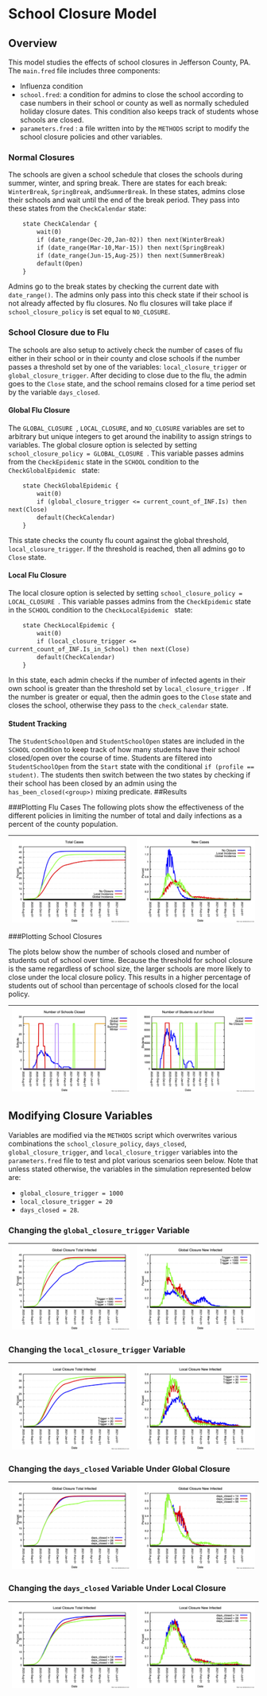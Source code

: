 # School Closure Model

## Overview

This model studies the effects of school closures in Jefferson County, PA.  The `main.fred` file includes three components: 

* Influenza condition
* `school.fred`: a condition for admins to close the school according to case numbers in their school or county as well as normally scheduled holiday closure dates.  This condition also keeps track of students whose schools are closed.
* `parameters.fred` : a file written into by the `METHODS` script to modify the school closure policies and other variables.



### Normal Closures

The schools are given a school schedule that closes the schools during summer, winter, and spring break.  There are states for each break: `WinterBreak`, `SpringBreak`, and`SummerBreak`.  In these states, admins close their schools and wait until the end of the break period.  They pass into these states from the `CheckCalendar` state:


```fred
    state CheckCalendar {
        wait(0)
        if (date_range(Dec-20,Jan-02)) then next(WinterBreak) 
        if (date_range(Mar-10,Mar-15)) then next(SpringBreak)
        if (date_range(Jun-15,Aug-25)) then next(SummerBreak)
        default(Open)
    }
```
Admins go to the break states by checking the current date with `date_range()`. The admins only pass into this check state if their school is not already affected by flu closures.
No flu closures will take place if `school_closure_policy` is set equal to `NO_CLOSURE`.



### School Closure due to Flu

The schools are also setup to actively check the number of cases of flu either in their school or in their county and close schools if the number passes a threshold set by one of the variables: `local_closure_trigger` or `global_closure_trigger`.  After deciding to close due to the flu, the admin goes to the `Close` state, and the school remains closed for a time period set by the variable `days_closed`.

#### Global Flu Closure
The `GLOBAL_CLOSURE `, `LOCAL_CLOSURE`, and `NO_CLOSURE` variables are set to arbitrary but unique integers to get around the inability to assign strings to variables.  The global closure option is selected by setting `school_closure_policy = GLOBAL_CLOSURE `.  This variable passes admins from the `CheckEpidemic` state in the `SCHOOL` condition to the `CheckGlobalEpidemic ` state:


```fred
    state CheckGlobalEpidemic {
        wait(0)
		if (global_closure_trigger <= current_count_of_INF.Is) then next(Close)
        default(CheckCalendar)
    }
```

This state checks the county flu count against the global threshold, `local_closure_trigger`.  If the threshold is reached, then all admins go to `Close` state.
#### Local Flu Closure

The local closure option is selected by setting `school_closure_policy = LOCAL_CLOSURE `.  This variable passes admins from the `CheckEpidemic` state in the `SCHOOL` condition to the `CheckLocalEpidemic ` state:


```fred
    state CheckLocalEpidemic {
        wait(0)
		if (local_closure_trigger <= current_count_of_INF.Is_in_School) then next(Close)
        default(CheckCalendar)
    }
```

In this state, each admin checks if the number of infected agents in their own school is greater than the threshold set by `local_closure_trigger `.  If the number is greater or equal, then the admin goes to the `Close` state and closes the school, otherwise they pass to the `check_calendar` state.

#### Student Tracking
The `StudentSchoolOpen` and `StudentSchoolOpen` states are included in the `SCHOOL` condition to keep track of how many students have their school closed/open over the course of time.  Students are filtered into `StudentSchoolOpen` from the `Start` state with the conditional
`if (profile == student)`.  The students then switch between the two states by checking if their school has been closed by an admin using the `has_been_closed(<group>)` mixing predicate.
##Results

###Plotting Flu Cases
The following plots show the effectiveness of the different policies in limiting the number of total and daily infections as a percent of the county population.

![tot](figures/tot.png)|![inc](figures/inc.png)
:-------------------------:|:-------------------------:

###Plotting School Closures

The plots below show the number of schools closed and number of students out of school over time.  Because the threshold for school closure is the same regardless of school size, the larger schools are more likely to close under the local closure policy.  This results in a higher percentage of students out of school than percentage of schools closed for the local policy.

![closed](figures/closed.png)|![students](figures/students.png)
:-------------------------:|:-------------------------:

## Modifying Closure Variables
Variables are modified via the `METHODS` script which overwrites various combinations the `school_closure_policy`, `days_closed`, `global_closure_trigger`, and `local_closure_trigger` variables into the `parameters.fred` file to test and plot various scenarios seen below.
 Note that unless stated otherwise, the variables in the simulation represented below are:

* `global_closure_trigger = 1000`
* `local_closure_trigger = 20`
*  `days_closed = 28`.

### Changing the `global_closure_trigger` Variable
![global_trigs_tot](figures/global_trigs_tot.png)| ![global_trigs_new](figures/global_trigs_new.png)
:-------------------------:|:-------------------------:


### Changing the `local_closure_trigger` Variable
![local_trigs_tot](figures/local_trigs_tot.png)| ![local_trigs_new](figures/local_trigs_new.png)
:-------------------------:|:-------------------------:  


### Changing the `days_closed` Variable Under Global Closure

![global_days_closed_tot](figures/global_days_closed_tot.png) |  ![global_days_closed_new](figures/global_days_closed_new.png)
:-------------------------:|:-------------------------:



### Changing the `days_closed` Variable Under Local Closure
![local_days_closed_tot](figures/local_days_closed_tot.png)  |  ![local_days_closed_new](figures/local_days_closed_new.png)
:-------------------------:|:-------------------------: